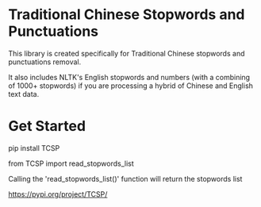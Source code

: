 # Traditional Chinese Stopwords and Punctuations

This library is created specifically for Traditional Chinese stopwords and punctuations removal.

It also includes NLTK's English stopwords and numbers (with a combining of 1000+ stopwords) if you are processing a hybrid of Chinese and English text data.

# Get Started

pip install TCSP

from TCSP import read_stopwords_list

Calling the 'read_stopwords_list()' function will return the stopwords list 

https://pypi.org/project/TCSP/
